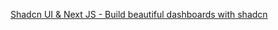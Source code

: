 [Shadcn UI & Next JS - Build beautiful dashboards with shadcn](https://www.udemy.com/course/shadcn-ui/?referralCode=9BD15934CF78810643AB&couponCode=KEEPLEARNING)
